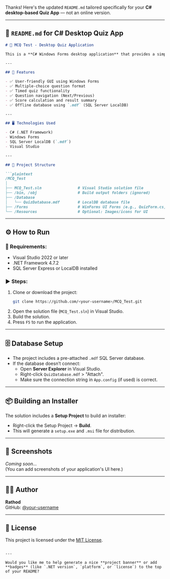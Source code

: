 Thanks! Here's the updated `README.md` tailored specifically for your **C# desktop-based Quiz App** — not an online version.

---

## 📝 `README.md` for C# Desktop Quiz App

```markdown
# 🧠 MCQ Test - Desktop Quiz Application

This is a **C# Windows Forms desktop application** that provides a simple and interactive environment for taking multiple-choice quizzes. It is designed for offline use — no internet connection is required.

---

## 🚀 Features

- ✅ User-friendly GUI using Windows Forms
- ✅ Multiple-choice question format
- ✅ Timed quiz functionality
- ✅ Question navigation (Next/Previous)
- ✅ Score calculation and result summary
- ✅ Offline database using `.mdf` (SQL Server LocalDB)

---

## 🖥️ Technologies Used

- C# (.NET Framework)
- Windows Forms
- SQL Server LocalDB (`.mdf`)
- Visual Studio

---

## 📁 Project Structure

```plaintext
/MCQ_Test
│
├── MCQ_Test.sln                # Visual Studio solution file
├── /bin, /obj                  # Build output folders (ignored)
├── /Database
│   └── QuizDatabase.mdf        # LocalDB database file
├── /Forms                      # WinForms UI Forms (e.g., QuizForm.cs, ResultForm.cs)
└── /Resources                  # Optional: Images/icons for UI
```

---

## ⚙️ How to Run

### 🔧 Requirements:

- Visual Studio 2022 or later
- .NET Framework 4.7.2
- SQL Server Express or LocalDB installed

### ▶️ Steps:

1. Clone or download the project:
   ```bash
   git clone https://github.com/<your-username>/MCQ_Test.git
   ```
2. Open the solution file (`MCQ_Test.sln`) in Visual Studio.
3. Build the solution.
4. Press `F5` to run the application.

---

## 🗄️ Database Setup

- The project includes a pre-attached `.mdf` SQL Server database.
- If the database doesn’t connect:
  - Open **Server Explorer** in Visual Studio.
  - Right-click `QuizDatabase.mdf` > "Attach".
  - Make sure the connection string in `App.config` (if used) is correct.

---

## 📦 Building an Installer

The solution includes a **Setup Project** to build an installer:
- Right-click the Setup Project → **Build**.
- This will generate a `setup.exe` and `.msi` file for distribution.

---

## 📸 Screenshots

*Coming soon...*  
(You can add screenshots of your application's UI here.)

---

## 🙋‍♂️ Author

**Rathod**  
GitHub: [@your-username](https://github.com/your-username)

---

## 📄 License

This project is licensed under the [MIT License](LICENSE).
```

---

Would you like me to help generate a nice **project banner** or add **badges** (like `.NET version`, `platform`, or `license`) to the top of your README?
